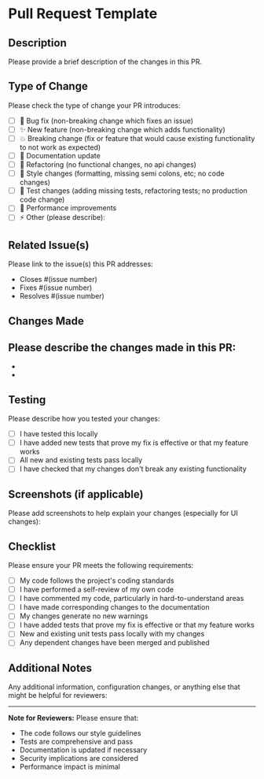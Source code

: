# Pull Request Template

## Description
Please provide a brief description of the changes in this PR.

## Type of Change
Please check the type of change your PR introduces:
- [ ] 🐛 Bug fix (non-breaking change which fixes an issue)
- [ ] ✨ New feature (non-breaking change which adds functionality)
- [ ] 💥 Breaking change (fix or feature that would cause existing functionality to not work as expected)
- [ ] 📝 Documentation update
- [ ] 🔧 Refactoring (no functional changes, no api changes)
- [ ] 🎨 Style changes (formatting, missing semi colons, etc; no code changes)
- [ ] 🧪 Test changes (adding missing tests, refactoring tests; no production code change)
- [ ] 🚀 Performance improvements
- [ ] ⚡ Other (please describe):

## Related Issue(s)
Please link to the issue(s) this PR addresses:
- Closes #(issue number)
- Fixes #(issue number)
- Resolves #(issue number)

## Changes Made
Please describe the changes made in this PR:
- 
- 
- 

## Testing
Please describe how you tested your changes:
- [ ] I have tested this locally
- [ ] I have added new tests that prove my fix is effective or that my feature works
- [ ] All new and existing tests pass locally
- [ ] I have checked that my changes don't break any existing functionality

## Screenshots (if applicable)
Please add screenshots to help explain your changes (especially for UI changes):

## Checklist
Please ensure your PR meets the following requirements:
- [ ] My code follows the project's coding standards
- [ ] I have performed a self-review of my own code
- [ ] I have commented my code, particularly in hard-to-understand areas
- [ ] I have made corresponding changes to the documentation
- [ ] My changes generate no new warnings
- [ ] I have added tests that prove my fix is effective or that my feature works
- [ ] New and existing unit tests pass locally with my changes
- [ ] Any dependent changes have been merged and published

## Additional Notes
Any additional information, configuration changes, or anything else that might be helpful for reviewers:

---

**Note for Reviewers:**
Please ensure that:
- The code follows our style guidelines
- Tests are comprehensive and pass
- Documentation is updated if necessary
- Security implications are considered
- Performance impact is minimal
